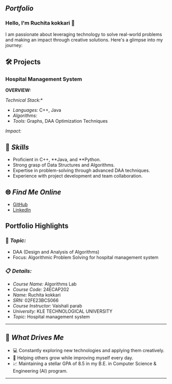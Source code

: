## *Portfolio*

### Hello, I'm Ruchita kokkari 👋

I am passionate about leveraging technology to solve real-world problems and making an impact through creative solutions. 
Here's a glimpse into my journey:  


## 🛠 Projects

### **Hospital Management System**  

**OVERVIEW:**  


*Technical Stack:**  

- *Languages:* C++, Java  
- *Algorithms:* 
- *Tools:* Graphs, DAA Optimization Techniques  

*Impact:*  


## 🚀 *Skills*  

- Proficient in C++, **Java, and **Python.  
- Strong grasp of Data Structures and Algorithms.  
- Expertise in problem-solving through advanced DAA techniques.  
- Experience with project development and team collaboration.  


## 🌐 *Find Me Online*

- [GitHub](https://github.com/Ruchita-sk/hms.github.io/edit/main/README.md)
- [LinkedIn](https://www.linkedin.com/in/ruchita-kokkari-4400a5345/)

## Portfolio Highlights

### 🎯 *Topic:* 

- DAA (Design and Analysis of Algorithms)  
- Focus: Algorithmic Problem Solving for hospital management system

### 📋 *Details:*

- *Course Name:* Algorithms Lab 
- *Course Code:* 24ECAP202  
- *Name:* Ruchita kokkari 
- *SRN:* 02FE23BCS066  
- *Course Instructor:* Vaishali parab
- *University:* KLE TECHNOLOGICAL UNIVERSITY
- *Topic:* Hospital management system

---

## 🎨 *What Drives Me*  
- 💻 Constantly exploring new technologies and applying them creatively.  
- 🤝 Helping others grow while improving myself every day.  
- 📈 Maintaining a stellar GPA of 8.5 in my B.E. in Computer Science & Engineering (AI) program.  

---
